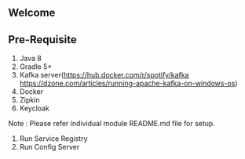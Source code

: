 ## Welcome ##

## Pre-Requisite  ##
1. Java 8
2. Gradle 5+
3. Kafka server(https://hub.docker.com/r/spotify/kafka  https://dzone.com/articles/running-apache-kafka-on-windows-os)
4. Docker
5. Zipkin
6. Keycloak

Note : Please refer individual module README.md file for setup.

1. Run Service Registry
2. Run Config Server